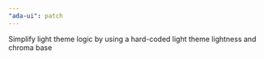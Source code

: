 ```yaml
---
"ada-ui": patch
---
```


Simplify light theme logic by using a hard-coded light theme lightness and chroma base
